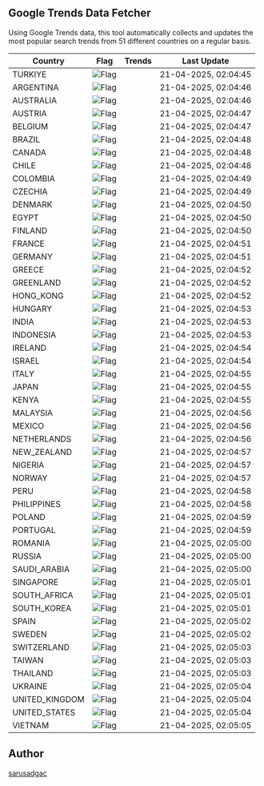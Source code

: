 
## Google Trends Data Fetcher

Using Google Trends data, this tool automatically collects and updates the most popular search trends from 51 different countries on a regular basis.


| Country | Flag | Trends | Last Update |
| --- | --- | --- | --- |
| TURKIYE | ![Flag](https://flagcdn.com/16x12/tr.png) |  | 21-04-2025, 02:04:45 |
| ARGENTINA | ![Flag](https://flagcdn.com/16x12/ar.png) |  | 21-04-2025, 02:04:46 |
| AUSTRALIA | ![Flag](https://flagcdn.com/16x12/au.png) |  | 21-04-2025, 02:04:46 |
| AUSTRIA | ![Flag](https://flagcdn.com/16x12/at.png) |  | 21-04-2025, 02:04:47 |
| BELGIUM | ![Flag](https://flagcdn.com/16x12/be.png) |  | 21-04-2025, 02:04:47 |
| BRAZIL | ![Flag](https://flagcdn.com/16x12/br.png) |  | 21-04-2025, 02:04:48 |
| CANADA | ![Flag](https://flagcdn.com/16x12/ca.png) |  | 21-04-2025, 02:04:48 |
| CHILE | ![Flag](https://flagcdn.com/16x12/cl.png) |  | 21-04-2025, 02:04:48 |
| COLOMBIA | ![Flag](https://flagcdn.com/16x12/co.png) |  | 21-04-2025, 02:04:49 |
| CZECHIA | ![Flag](https://flagcdn.com/16x12/cz.png) |  | 21-04-2025, 02:04:49 |
| DENMARK | ![Flag](https://flagcdn.com/16x12/dk.png) |  | 21-04-2025, 02:04:50 |
| EGYPT | ![Flag](https://flagcdn.com/16x12/eg.png) |  | 21-04-2025, 02:04:50 |
| FINLAND | ![Flag](https://flagcdn.com/16x12/fi.png) |  | 21-04-2025, 02:04:50 |
| FRANCE | ![Flag](https://flagcdn.com/16x12/fr.png) |  | 21-04-2025, 02:04:51 |
| GERMANY | ![Flag](https://flagcdn.com/16x12/de.png) |  | 21-04-2025, 02:04:51 |
| GREECE | ![Flag](https://flagcdn.com/16x12/gr.png) |  | 21-04-2025, 02:04:52 |
| GREENLAND | ![Flag](https://flagcdn.com/16x12/gl.png) |  | 21-04-2025, 02:04:52 |
| HONG_KONG | ![Flag](https://flagcdn.com/16x12/hk.png) |  | 21-04-2025, 02:04:52 |
| HUNGARY | ![Flag](https://flagcdn.com/16x12/hu.png) |  | 21-04-2025, 02:04:53 |
| INDIA | ![Flag](https://flagcdn.com/16x12/in.png) |  | 21-04-2025, 02:04:53 |
| INDONESIA | ![Flag](https://flagcdn.com/16x12/id.png) |  | 21-04-2025, 02:04:53 |
| IRELAND | ![Flag](https://flagcdn.com/16x12/ie.png) |  | 21-04-2025, 02:04:54 |
| ISRAEL | ![Flag](https://flagcdn.com/16x12/il.png) |  | 21-04-2025, 02:04:54 |
| ITALY | ![Flag](https://flagcdn.com/16x12/it.png) |  | 21-04-2025, 02:04:55 |
| JAPAN | ![Flag](https://flagcdn.com/16x12/jp.png) |  | 21-04-2025, 02:04:55 |
| KENYA | ![Flag](https://flagcdn.com/16x12/ke.png) |  | 21-04-2025, 02:04:55 |
| MALAYSIA | ![Flag](https://flagcdn.com/16x12/my.png) |  | 21-04-2025, 02:04:56 |
| MEXICO | ![Flag](https://flagcdn.com/16x12/mx.png) |  | 21-04-2025, 02:04:56 |
| NETHERLANDS | ![Flag](https://flagcdn.com/16x12/nl.png) |  | 21-04-2025, 02:04:56 |
| NEW_ZEALAND | ![Flag](https://flagcdn.com/16x12/nz.png) |  | 21-04-2025, 02:04:57 |
| NIGERIA | ![Flag](https://flagcdn.com/16x12/ng.png) |  | 21-04-2025, 02:04:57 |
| NORWAY | ![Flag](https://flagcdn.com/16x12/no.png) |  | 21-04-2025, 02:04:57 |
| PERU | ![Flag](https://flagcdn.com/16x12/pe.png) |  | 21-04-2025, 02:04:58 |
| PHILIPPINES | ![Flag](https://flagcdn.com/16x12/ph.png) |  | 21-04-2025, 02:04:58 |
| POLAND | ![Flag](https://flagcdn.com/16x12/pl.png) |  | 21-04-2025, 02:04:59 |
| PORTUGAL | ![Flag](https://flagcdn.com/16x12/pt.png) |  | 21-04-2025, 02:04:59 |
| ROMANIA | ![Flag](https://flagcdn.com/16x12/ro.png) |  | 21-04-2025, 02:05:00 |
| RUSSIA | ![Flag](https://flagcdn.com/16x12/ru.png) |  | 21-04-2025, 02:05:00 |
| SAUDI_ARABIA | ![Flag](https://flagcdn.com/16x12/sa.png) |  | 21-04-2025, 02:05:00 |
| SINGAPORE | ![Flag](https://flagcdn.com/16x12/sg.png) |  | 21-04-2025, 02:05:01 |
| SOUTH_AFRICA | ![Flag](https://flagcdn.com/16x12/za.png) |  | 21-04-2025, 02:05:01 |
| SOUTH_KOREA | ![Flag](https://flagcdn.com/16x12/kr.png) |  | 21-04-2025, 02:05:01 |
| SPAIN | ![Flag](https://flagcdn.com/16x12/es.png) |  | 21-04-2025, 02:05:02 |
| SWEDEN | ![Flag](https://flagcdn.com/16x12/se.png) |  | 21-04-2025, 02:05:02 |
| SWITZERLAND | ![Flag](https://flagcdn.com/16x12/ch.png) |  | 21-04-2025, 02:05:03 |
| TAIWAN | ![Flag](https://flagcdn.com/16x12/tw.png) |  | 21-04-2025, 02:05:03 |
| THAILAND | ![Flag](https://flagcdn.com/16x12/th.png) |  | 21-04-2025, 02:05:03 |
| UKRAINE | ![Flag](https://flagcdn.com/16x12/ua.png) |  | 21-04-2025, 02:05:04 |
| UNITED_KINGDOM | ![Flag](https://flagcdn.com/16x12/gb.png) |  | 21-04-2025, 02:05:04 |
| UNITED_STATES | ![Flag](https://flagcdn.com/16x12/us.png) |  | 21-04-2025, 02:05:04 |
| VIETNAM | ![Flag](https://flagcdn.com/16x12/vn.png) |  | 21-04-2025, 02:05:05 |


## Author
 [sarusadgac](https://x.com/sarusadgac)
